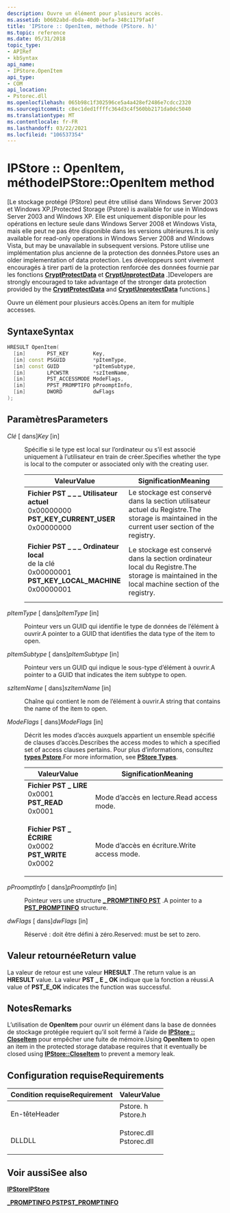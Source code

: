 ```yaml
---
description: Ouvre un élément pour plusieurs accès.
ms.assetid: b0602abd-dbda-40d0-befa-348c1179fa4f
title: 'IPStore :: OpenItem, méthode (PStore. h)'
ms.topic: reference
ms.date: 05/31/2018
topic_type:
- APIRef
- kbSyntax
api_name:
- IPStore.OpenItem
api_type:
- COM
api_location:
- Pstorec.dll
ms.openlocfilehash: 065b98c1f302596ce5a4a428ef2486e7cdcc2320
ms.sourcegitcommit: c8ec1ded1ffffc364d3c4f560bb2171da0dc5040
ms.translationtype: MT
ms.contentlocale: fr-FR
ms.lasthandoff: 03/22/2021
ms.locfileid: "106537354"
---
```

# <a name="ipstoreopenitem-method"></a><span data-ttu-id="6b27b-103">IPStore :: OpenItem, méthode</span><span class="sxs-lookup"><span data-stu-id="6b27b-103">IPStore::OpenItem method</span></span>

<span data-ttu-id="6b27b-104">\[Le stockage protégé (PStore) peut être utilisé dans Windows Server 2003 et Windows XP.</span><span class="sxs-lookup"><span data-stu-id="6b27b-104">\[Protected Storage (Pstore) is available for use in Windows Server 2003 and Windows XP.</span></span> <span data-ttu-id="6b27b-105">Elle est uniquement disponible pour les opérations en lecture seule dans Windows Server 2008 et Windows Vista, mais elle peut ne pas être disponible dans les versions ultérieures.</span><span class="sxs-lookup"><span data-stu-id="6b27b-105">It is only available for read-only operations in Windows Server 2008 and Windows Vista, but may be unavailable in subsequent versions.</span></span> <span data-ttu-id="6b27b-106">Pstore utilise une implémentation plus ancienne de la protection des données.</span><span class="sxs-lookup"><span data-stu-id="6b27b-106">Pstore uses an older implementation of data protection.</span></span> <span data-ttu-id="6b27b-107">Les développeurs sont vivement encouragés à tirer parti de la protection renforcée des données fournie par les fonctions [**CryptProtectData**](/windows/win32/api/dpapi/nf-dpapi-cryptprotectdata) et [**CryptUnprotectData**](/windows/win32/api/dpapi/nf-dpapi-cryptunprotectdata) .\]</span><span class="sxs-lookup"><span data-stu-id="6b27b-107">Developers are strongly encouraged to take advantage of the stronger data protection provided by the [**CryptProtectData**](/windows/win32/api/dpapi/nf-dpapi-cryptprotectdata) and [**CryptUnprotectData**](/windows/win32/api/dpapi/nf-dpapi-cryptunprotectdata) functions.\]</span></span>

<span data-ttu-id="6b27b-108">Ouvre un élément pour plusieurs accès.</span><span class="sxs-lookup"><span data-stu-id="6b27b-108">Opens an item for multiple accesses.</span></span>

## <a name="syntax"></a><span data-ttu-id="6b27b-109">Syntaxe</span><span class="sxs-lookup"><span data-stu-id="6b27b-109">Syntax</span></span>


```C++
HRESULT OpenItem(
  [in]       PST_KEY        Key,
  [in] const PSGUID         *pItemType,
  [in] const GUID           *pItemSubtype,
  [in]       LPCWSTR        *szItemName,
  [in]       PST_ACCESSMODE ModeFlags,
  [in]       PPST_PROMPTIFO pProomptInfo,
  [in]       DWORD          dwFlags
);
```



## <a name="parameters"></a><span data-ttu-id="6b27b-110">Paramètres</span><span class="sxs-lookup"><span data-stu-id="6b27b-110">Parameters</span></span>

<dl> <dt>

<span data-ttu-id="6b27b-111">*Clé* \[ dans\]</span><span class="sxs-lookup"><span data-stu-id="6b27b-111">*Key* \[in\]</span></span>
</dt> <dd>

<span data-ttu-id="6b27b-112">Spécifie si le type est local sur l’ordinateur ou s’il est associé uniquement à l’utilisateur en train de créer.</span><span class="sxs-lookup"><span data-stu-id="6b27b-112">Specifies whether the type is local to the computer or associated only with the creating user.</span></span>



| <span data-ttu-id="6b27b-113">Valeur</span><span class="sxs-lookup"><span data-stu-id="6b27b-113">Value</span></span>                                                                                                                                                                                                                                                   | <span data-ttu-id="6b27b-114">Signification</span><span class="sxs-lookup"><span data-stu-id="6b27b-114">Meaning</span></span>                                                                            |
|---------------------------------------------------------------------------------------------------------------------------------------------------------------------------------------------------------------------------------------------------------|------------------------------------------------------------------------------------|
| <span id="PST_KEY_CURRENT_USER"></span><span id="pst_key_current_user"></span><dl> <span data-ttu-id="6b27b-115"><dt>**Fichier PST \_ \_ \_ Utilisateur actuel**</dt> <dt>0x00000000</dt></span><span class="sxs-lookup"><span data-stu-id="6b27b-115"><dt>**PST\_KEY\_CURRENT\_USER**</dt> <dt>0x00000000</dt></span></span> </dl>    | <span data-ttu-id="6b27b-116">Le stockage est conservé dans la section utilisateur actuel du Registre.</span><span class="sxs-lookup"><span data-stu-id="6b27b-116">The storage is maintained in the current user section of the registry.</span></span><br/>  |
| <span id="PST_KEY_LOCAL_MACHINE"></span><span id="pst_key_local_machine"></span><dl> <span data-ttu-id="6b27b-117"><dt>**Fichier PST \_ \_ \_ Ordinateur local**</dt> de la clé <dt>0x00000001</dt></span><span class="sxs-lookup"><span data-stu-id="6b27b-117"><dt>**PST\_KEY\_LOCAL\_MACHINE**</dt> <dt>0x00000001</dt></span></span> </dl> | <span data-ttu-id="6b27b-118">Le stockage est conservé dans la section ordinateur local du Registre.</span><span class="sxs-lookup"><span data-stu-id="6b27b-118">The storage is maintained in the local machine section of the registry.</span></span><br/> |



 

</dd> <dt>

<span data-ttu-id="6b27b-119">*pItemType* \[ dans\]</span><span class="sxs-lookup"><span data-stu-id="6b27b-119">*pItemType* \[in\]</span></span>
</dt> <dd>

<span data-ttu-id="6b27b-120">Pointeur vers un GUID qui identifie le type de données de l’élément à ouvrir.</span><span class="sxs-lookup"><span data-stu-id="6b27b-120">A pointer to a GUID that identifies the data type of the item to open.</span></span>

</dd> <dt>

<span data-ttu-id="6b27b-121">*pItemSubtype* \[ dans\]</span><span class="sxs-lookup"><span data-stu-id="6b27b-121">*pItemSubtype* \[in\]</span></span>
</dt> <dd>

<span data-ttu-id="6b27b-122">Pointeur vers un GUID qui indique le sous-type d’élément à ouvrir.</span><span class="sxs-lookup"><span data-stu-id="6b27b-122">A pointer to a GUID that indicates the item subtype to open.</span></span>

</dd> <dt>

<span data-ttu-id="6b27b-123">*szItemName* \[ dans\]</span><span class="sxs-lookup"><span data-stu-id="6b27b-123">*szItemName* \[in\]</span></span>
</dt> <dd>

<span data-ttu-id="6b27b-124">Chaîne qui contient le nom de l’élément à ouvrir.</span><span class="sxs-lookup"><span data-stu-id="6b27b-124">A string that contains the name of the item to open.</span></span>

</dd> <dt>

<span data-ttu-id="6b27b-125">*ModeFlags* \[ dans\]</span><span class="sxs-lookup"><span data-stu-id="6b27b-125">*ModeFlags* \[in\]</span></span>
</dt> <dd>

<span data-ttu-id="6b27b-126">Décrit les modes d’accès auxquels appartient un ensemble spécifié de clauses d’accès.</span><span class="sxs-lookup"><span data-stu-id="6b27b-126">Describes the access modes to which a specified set of access clauses pertains.</span></span> <span data-ttu-id="6b27b-127">Pour plus d’informations, consultez [**types Pstore**](pstore-types.md).</span><span class="sxs-lookup"><span data-stu-id="6b27b-127">For more information, see [**PStore Types**](pstore-types.md).</span></span>



| <span data-ttu-id="6b27b-128">Valeur</span><span class="sxs-lookup"><span data-stu-id="6b27b-128">Value</span></span>                                                                                                                                                                                                         | <span data-ttu-id="6b27b-129">Signification</span><span class="sxs-lookup"><span data-stu-id="6b27b-129">Meaning</span></span>                       |
|---------------------------------------------------------------------------------------------------------------------------------------------------------------------------------------------------------------|-------------------------------|
| <span id="PST_READ"></span><span id="pst_read"></span><dl> <span data-ttu-id="6b27b-130"><dt>**Fichier PST \_ LIRE**</dt> <dt>0x0001</dt></span><span class="sxs-lookup"><span data-stu-id="6b27b-130"><dt>**PST\_READ**</dt> <dt>0x0001</dt></span></span> </dl>    | <span data-ttu-id="6b27b-131">Mode d’accès en lecture.</span><span class="sxs-lookup"><span data-stu-id="6b27b-131">Read access mode.</span></span><br/>  |
| <span id="PST_WRITE"></span><span id="pst_write"></span><dl> <span data-ttu-id="6b27b-132"><dt>**Fichier PST \_ ÉCRIRE**</dt> <dt>0x0002</dt></span><span class="sxs-lookup"><span data-stu-id="6b27b-132"><dt>**PST\_WRITE**</dt> <dt>0x0002</dt></span></span> </dl> | <span data-ttu-id="6b27b-133">Mode d’accès en écriture.</span><span class="sxs-lookup"><span data-stu-id="6b27b-133">Write access mode.</span></span><br/> |



 

</dd> <dt>

<span data-ttu-id="6b27b-134">*pProomptInfo* \[ dans\]</span><span class="sxs-lookup"><span data-stu-id="6b27b-134">*pProomptInfo* \[in\]</span></span>
</dt> <dd>

<span data-ttu-id="6b27b-135">Pointeur vers une structure [**\_ PROMPTINFO PST**](pst-promptinfo.md) .</span><span class="sxs-lookup"><span data-stu-id="6b27b-135">A pointer to a [**PST\_PROMPTINFO**](pst-promptinfo.md) structure.</span></span>

</dd> <dt>

<span data-ttu-id="6b27b-136">*dwFlags* \[ dans\]</span><span class="sxs-lookup"><span data-stu-id="6b27b-136">*dwFlags* \[in\]</span></span>
</dt> <dd>

<span data-ttu-id="6b27b-137">Réservé : doit être défini à zéro.</span><span class="sxs-lookup"><span data-stu-id="6b27b-137">Reserved: must be set to zero.</span></span>

</dd> </dl>

## <a name="return-value"></a><span data-ttu-id="6b27b-138">Valeur retournée</span><span class="sxs-lookup"><span data-stu-id="6b27b-138">Return value</span></span>

<span data-ttu-id="6b27b-139">La valeur de retour est une valeur **HRESULT** .</span><span class="sxs-lookup"><span data-stu-id="6b27b-139">The return value is an **HRESULT** value.</span></span> <span data-ttu-id="6b27b-140">La valeur **PST \_ E \_ OK** indique que la fonction a réussi.</span><span class="sxs-lookup"><span data-stu-id="6b27b-140">A value of **PST\_E\_OK** indicates the function was successful.</span></span>

## <a name="remarks"></a><span data-ttu-id="6b27b-141">Notes</span><span class="sxs-lookup"><span data-stu-id="6b27b-141">Remarks</span></span>

<span data-ttu-id="6b27b-142">L’utilisation de **OpenItem** pour ouvrir un élément dans la base de données de stockage protégée requiert qu’il soit fermé à l’aide de [**IPStore :: CloseItem**](ipstore-closeitem.md) pour empêcher une fuite de mémoire.</span><span class="sxs-lookup"><span data-stu-id="6b27b-142">Using **OpenItem** to open an item in the protected storage database requires that it eventually be closed using [**IPStore::CloseItem**](ipstore-closeitem.md) to prevent a memory leak.</span></span>

## <a name="requirements"></a><span data-ttu-id="6b27b-143">Configuration requise</span><span class="sxs-lookup"><span data-stu-id="6b27b-143">Requirements</span></span>



| <span data-ttu-id="6b27b-144">Condition requise</span><span class="sxs-lookup"><span data-stu-id="6b27b-144">Requirement</span></span> | <span data-ttu-id="6b27b-145">Valeur</span><span class="sxs-lookup"><span data-stu-id="6b27b-145">Value</span></span> |
|-------------------|----------------------------------------------------------------------------------------|
| <span data-ttu-id="6b27b-146">En-tête</span><span class="sxs-lookup"><span data-stu-id="6b27b-146">Header</span></span><br/> | <dl> <span data-ttu-id="6b27b-147"><dt>Pstore. h</dt></span><span class="sxs-lookup"><span data-stu-id="6b27b-147"><dt>Pstore.h</dt></span></span> </dl>    |
| <span data-ttu-id="6b27b-148">DLL</span><span class="sxs-lookup"><span data-stu-id="6b27b-148">DLL</span></span><br/>    | <dl> <span data-ttu-id="6b27b-149"><dt>Pstorec.dll</dt></span><span class="sxs-lookup"><span data-stu-id="6b27b-149"><dt>Pstorec.dll</dt></span></span> </dl> |



## <a name="see-also"></a><span data-ttu-id="6b27b-150">Voir aussi</span><span class="sxs-lookup"><span data-stu-id="6b27b-150">See also</span></span>

<dl> <dt>

[<span data-ttu-id="6b27b-151">**IPStore**</span><span class="sxs-lookup"><span data-stu-id="6b27b-151">**IPStore**</span></span>](ipstore.md)
</dt> <dt>

[<span data-ttu-id="6b27b-152">**\_PROMPTINFO PST**</span><span class="sxs-lookup"><span data-stu-id="6b27b-152">**PST\_PROMPTINFO**</span></span>](pst-promptinfo.md)
</dt> </dl>

 

 
